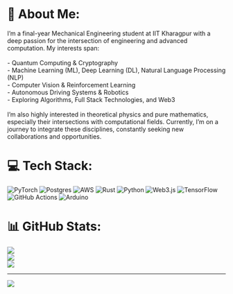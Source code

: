 

<!--
**CodeMesh15/CodeMesh15** is a ✨ _special_ ✨ repository because its `README.md` (this file) appears on your GitHub profile.

Here are some ideas to get you started:

- 🔭 I’m currently working on ...
- 🌱 I’m currently learning ...
- 👯 I’m looking to collaborate on ...
- 🤔 I’m looking for help with ...
- 💬 Ask me about ...
- 📫 How to reach me: ...
- 😄 Pronouns: ...
- ⚡ Fun fact: ...
-->

# 💫 About Me:
I’m a final-year Mechanical Engineering student at IIT Kharagpur with a deep passion for the intersection of engineering and advanced computation. My interests span:<br><br>- Quantum Computing & Cryptography<br>- Machine Learning (ML), Deep Learning (DL), Natural Language Processing (NLP)<br>- Computer Vision & Reinforcement Learning<br>- Autonomous Driving Systems & Robotics<br>- Exploring Algorithms, Full Stack Technologies, and Web3<br><br>I’m also highly interested in theoretical physics and pure mathematics, especially their intersections with computational fields. Currently, I’m on a journey to integrate these disciplines, constantly seeking new collaborations and opportunities.


# 💻 Tech Stack:
![PyTorch](https://img.shields.io/badge/PyTorch-%23EE4C2C.svg?style=for-the-badge&logo=PyTorch&logoColor=white) ![Postgres](https://img.shields.io/badge/postgres-%23316192.svg?style=for-the-badge&logo=postgresql&logoColor=white) ![AWS](https://img.shields.io/badge/AWS-%23FF9900.svg?style=for-the-badge&logo=amazon-aws&logoColor=white) ![Rust](https://img.shields.io/badge/rust-%23000000.svg?style=for-the-badge&logo=rust&logoColor=white) ![Python](https://img.shields.io/badge/python-3670A0?style=for-the-badge&logo=python&logoColor=ffdd54) ![Web3.js](https://img.shields.io/badge/web3.js-F16822?style=for-the-badge&logo=web3.js&logoColor=white) ![TensorFlow](https://img.shields.io/badge/TensorFlow-%23FF6F00.svg?style=for-the-badge&logo=TensorFlow&logoColor=white) ![GitHub Actions](https://img.shields.io/badge/github%20actions-%232671E5.svg?style=for-the-badge&logo=githubactions&logoColor=white) ![Arduino](https://img.shields.io/badge/-Arduino-00979D?style=for-the-badge&logo=Arduino&logoColor=white)
# 📊 GitHub Stats:
![](https://github-readme-stats.vercel.app/api?username=CodeMesh15&theme=dark&hide_border=false&include_all_commits=false&count_private=false)<br/>
![](https://nirzak-streak-stats.vercel.app/?user=CodeMesh15&theme=dark&hide_border=false)<br/>
![](https://github-readme-stats.vercel.app/api/top-langs/?username=CodeMesh15&theme=dark&hide_border=false&include_all_commits=false&count_private=false&layout=compact)

---
[![](https://visitcount.itsvg.in/api?id=CodeMesh15&icon=0&color=0)](https://visitcount.itsvg.in)

<!-- Proudly created with GPRM ( https://gprm.itsvg.in ) -->
